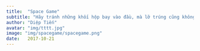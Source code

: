 ```yaml
---
title:  "Space Game"
subtitle: "Hãy tránh những khối hộp bay vào đầu, mà lỡ trúng cũng không phải băng bó. "
author: "Diệp Tiến"
avatar: "img/tttt.jpg"
image: "img/spacegame/spacegame.png"
date:   2017-10-21
---
```




